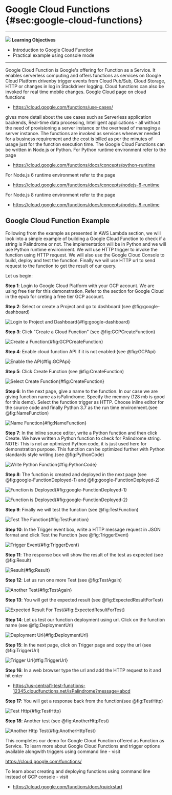 # Google Cloud Functions {#sec:google-cloud-functions}

---

![](images/learning.png) **Learning Objectives**

* Introduction to Google Cloud Function
* Practical example using console mode

---

Google Cloud Function is Google's offering for Function as a
Service. It enables serverless computing and offers functions as
services on Google Cloud Platform drivenby trigger events from Cloud
Pub/Sub, Cloud Storage, HTTP or changes in log in Stackdriver
logging. Cloud functions can also be invoked for real time mobile
changes.  Google Cloud page on cloud functions

* <https://cloud.google.com/functions/use-cases/>

gives more detail about the use cases such as Serverless application
backends, Real-time data processing, Intelligent applications - all
without the need of provisioning a server instance or the overhead of
managing a server instance. The functions are invoked as services
whenever needed for a business requirement and the cost is billed as
per the minutes of usage just for the function execution time. The
Google Cloud Functions can be written in Node.js or Python. For Python
runtime environment refer to the page

* <https://cloud.google.com/functions/docs/concepts/python-runtime>

For Node.js 6 runtime environment refer to the page

* <https://cloud.google.com/functions/docs/concepts/nodejs-6-runtime>

For Node.js 8 runtime environment refer to the page

* <https://cloud.google.com/functions/docs/concepts/nodejs-8-runtime>

## Google Cloud Function Example

Following from the example as presented in AWS Lambda section, we will
look into a simple example of building a Google Cloud Function to
check if a string is Palindrome or not.  The implementation will be in
Python and we will use Python runtime environment. We will use HTTP
trigger to invoke the function using HTTP request. We will also use
the Google Cloud Console to build, deploy and test the
function. Finally we will use HTTP url to send request to the function
to get the result of our query.

Let us begin:

**Step 1**: Login to Google Cloud Platform with your GCP account. We
are using free tier for this demonstration. Refer to the section for
Google Cloud in the epub for creting a free tier GCP account.

**Step 2**: Select or create a Project and go to dashboard (see
@fig:google-dashboard)

![Login to Project and Dashboard](images/markdown-img-paste-20181031131045280.png){#fig:google-dashboard}


**Step 3**: Click "Create a Cloud Function" (see @fig:GCPCreateFunction)

![Create a Function](images/markdown-img-paste-20181031131915230.png){#fig:GCPCreateFunction}


**Step 4**: Enable cloud function API if it is not enabled:(see @fig:GCPApi)

![Enable the API](images/markdown-img-paste-20181031131927588.png){#fig:GCPApi}


**Step 5**: Click Create Function (see @fig:CreateFunction)

![Select Create Function](images/markdown-img-paste-20181031131938895.png){#fig:CreateFunction}


**Step 6**: In the next page, give a name to the function. In our case
we are giving function name as isPalindrome. Specify the memory (128
mb is good for this demo). Select the function trigger as
HTTP. Choose inline editor for the source code and finally
Python 3.7 as the run time environment.(see @fig:NameFunction)

![Name Function](images/markdown-img-paste-20181031131829312.png){#fig:NameFunction}


**Step 7**: In the inline source editor, write a Python function and
then click Create. We have written a Python function to check for
Palindrome string. NOTE: This is not an optimized Python code, it is
just used here for demonstration purpose. This function can be
optimized further with Python standards style writing.(see @fig:PythonCode)

![Write Python Function](images/markdown-img-paste-2018103113223371.png){#fig:PythonCode}


**Step 8**: The function is created and deployed in the next page (see
@fig:google-FunctionDeployed-1) and @fig:google-FunctionDeployed-2)

![Function is Deployed](images/markdown-img-paste-20181031132532494.png){#fig:google-FunctionDeployed-1}

![Function is Deployed](images/markdown-img-paste-20181031132602827.png){#fig:google-FunctionDeployed-2}


**Step 9**: Finally we will test the function (see @fig:TestFunction)

![Test The Function](images/markdown-img-paste-20181031132627791.png){#fig:TestFunction}


**Step 10**: In the Trigger event box, write a HTTP message request in
JSON format and click Test the Function (see @fig:TriggerEvent)

![Trigger Event](images/markdown-img-paste-20181031132734293.png){#fig:TriggerEvent}


**Step 11**: The response box will show the result of the test as expected (see @fig:Result)

![Result](images/markdown-img-paste-20181031132838134.png){#fig:Result}


**Step 12**: Let us run one more Test (see @fig:TestAgain)

![Another Test](images/markdown-img-paste-20181031132912372.png){#fig:TestAgain}


**Step 13**: You will get the expected result (see @fig:ExpectedResultForTest)

![Expected Result For Test](images/markdown-img-paste-20181031132940621.png){#fig:ExpectedResultForTest}


**Step 14**: Let us test our function deployment using url. Click on the function name (see @fig:DeploymentUrl)

![Deployment Url](images/markdown-img-paste-20181031133107580.png){#fig:DeploymentUrl}


**Step 15**: In the next page, click on Trigger page and copy the url (see @fig:TriggerUrl)

![Trigger Url](images/markdown-img-paste-20181031133237491.png){#fig:TriggerUrl}


**Step 16**: In a web browser type the url and add the HTTP request to
it and hit enter

* <https://us-central1-test-functions-12345.cloudfunctions.net/isPalindrome?message=abcd>


**Step 17**: You will get a response back from the function(see @fig:TestHttp)

![Test Http](images/markdown-img-paste-20181031133547391.png){#fig:TestHttp}


**Step 18**: Another test (see @fig:AnotherHttpTest)

![Another Http Test](images/markdown-img-paste-20181031133650540.png){#fig:AnotherHttpTest}


This completes our demo for Google Cloud Function offered as Function
as Service. To learn more about Google Cloud Functions and trigger
options available alongwith triggers using command line - visit

<https://cloud.google.com/functions/>

To learn about creating and deploying functions using command line
instead of GCP console - visit

* <https://cloud.google.com/functions/docs/quickstart>
